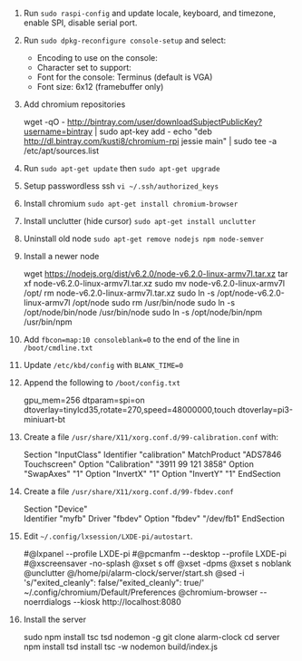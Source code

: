 1. Run `sudo raspi-config` and update locale, keyboard, and timezone, enable SPI, disable serial port.

1. Run `sudo dpkg-reconfigure console-setup` and select:

    * Encoding to use on the console: <UTF-8>
    * Character set to support: <Guess optimal character set>
    * Font for the console: Terminus (default is VGA)
    * Font size: 6x12 (framebuffer only)

1. Add chromium repositories

      wget -qO - http://bintray.com/user/downloadSubjectPublicKey?username=bintray | sudo apt-key add -
      echo "deb http://dl.bintray.com/kusti8/chromium-rpi jessie main" | sudo tee -a /etc/apt/sources.list

1. Run `sudo apt-get update` then `sudo apt-get upgrade`

1. Setup passwordless ssh `vi ~/.ssh/authorized_keys`

1. Install chromium `sudo apt-get install chromium-browser`

1. Install unclutter (hide cursor) `sudo apt-get install unclutter`

1. Uninstall old node `sudo apt-get remove nodejs npm node-semver`

1. Install a newer node

      wget https://nodejs.org/dist/v6.2.0/node-v6.2.0-linux-armv7l.tar.xz
      tar xf node-v6.2.0-linux-armv7l.tar.xz
      sudo mv node-v6.2.0-linux-armv7l /opt/
      rm node-v6.2.0-linux-armv7l.tar.xz
      sudo ln -s /opt/node-v6.2.0-linux-armv7l /opt/node
      sudo rm /usr/bin/node
      sudo ln -s /opt/node/bin/node /usr/bin/node
      sudo ln -s /opt/node/bin/npm /usr/bin/npm

1. Add `fbcon=map:10 consoleblank=0` to the end of the line in `/boot/cmdline.txt`

1. Update `/etc/kbd/config` with `BLANK_TIME=0`
  
1. Append the following to `/boot/config.txt`

      gpu_mem=256
      dtparam=spi=on
      dtoverlay=tinylcd35,rotate=270,speed=48000000,touch
      dtoverlay=pi3-miniuart-bt

1. Create a file `/usr/share/X11/xorg.conf.d/99-calibration.conf` with:

      Section "InputClass"
        Identifier "calibration"
        MatchProduct "ADS7846 Touchscreen"
        Option "Calibration" "3911 99 121 3858"
        Option "SwapAxes" "1"
        Option "InvertX" "1"
        Option "InvertY" "1"
      EndSection
      
1. Create a file `/usr/share/X11/xorg.conf.d/99-fbdev.conf`

      Section "Device"  
        Identifier "myfb"
        Driver "fbdev"
        Option "fbdev" "/dev/fb1"
      EndSection

1. Edit `~/.config/lxsession/LXDE-pi/autostart`.

      #@lxpanel --profile LXDE-pi
      #@pcmanfm --desktop --profile LXDE-pi
      #@xscreensaver -no-splash
      @xset s off
      @xset -dpms
      @xset s noblank
      @unclutter
      @/home/pi/alarm-clock/server/start.sh
      @sed -i 's/"exited_cleanly": false/"exited_cleanly": true/' ~/.config/chromium/Default/Preferences
      @chromium-browser --noerrdialogs --kiosk http://localhost:8080

1. Install the server

      sudo npm install tsc tsd nodemon -g
      git clone alarm-clock
      cd server
      npm install
      tsd install
      tsc -w
      nodemon build/index.js
